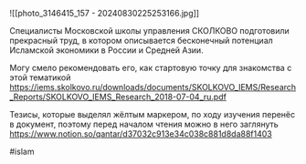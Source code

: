 
![[photo_3146415_157 - 20240830225253166.jpg]]


Специалисты Московской школы управления СКОЛКОВО подготовили прекрасный труд, в котором описывается бесконечный потенциал Исламской экономики в России и Средней Азии.

Могу смело рекомендовать его, как стартовую точку для знакомства с этой тематикой https://iems.skolkovo.ru/downloads/documents/SKOLKOVO_IEMS/Research_Reports/SKOLKOVO_IEMS_Research_2018-07-04_ru.pdf

Тезисы, которые выделял жёлтым маркером, по ходу изучения перенёс в документ, поэтому перед началом чтения можно в него заглянуть https://www.notion.so/qantar/d37032c913e34c038c881d8da88f1403

#islam 